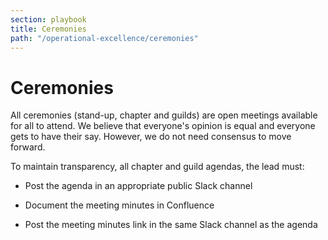```yaml
---
section: playbook
title: Ceremonies
path: "/operational-excellence/ceremonies"
---
```


# Ceremonies

All ceremonies (stand-up, chapter and guilds) are open meetings
available for all to attend. We believe that everyone's opinion is equal
and everyone gets to have their say. However, we do not need consensus
to move forward.

To maintain transparency, all chapter and guild agendas, the lead must:

- Post the agenda in an appropriate public Slack channel

- Document the meeting minutes in Confluence

- Post the meeting minutes link in the same Slack channel as the
  agenda
